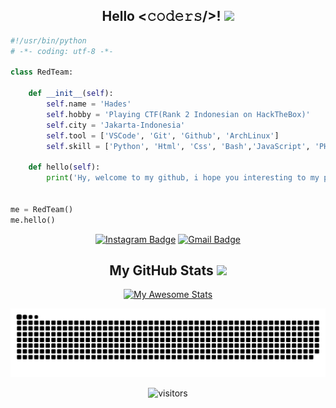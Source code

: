 <div align="center">
<h2>Hello <𝚌𝚘𝚍𝚎𝚛𝚜/>! <img src="https://media.giphy.com/media/mGcNjsfWAjY5AEZNw6/giphy.gif" width="50"></h2>
</div>
    
```python
#!/usr/bin/python
# -*- coding: utf-8 -*-

class RedTeam:

    def __init__(self):
        self.name = 'Hades'
        self.hobby = 'Playing CTF(Rank 2 Indonesian on HackTheBox)'
        self.city = 'Jakarta-Indonesia'
        self.tool = ['VSCode', 'Git', 'Github', 'ArchLinux']
        self.skill = ['Python', 'Html', 'Css', 'Bash','JavaScript', 'PHP']

    def hello(self):
        print('Hy, welcome to my github, i hope you interesting to my project')


me = RedTeam()
me.hello()
```

<div align="center">
    
[![Instagram Badge](https://img.shields.io/badge/-yinghades__-purple?style=flat-square&logo=instagram&logoColor=white&link=https://instagram.com/yinghades_/)](https://instagram.com/yinghades_) [![Gmail Badge](https://img.shields.io/badge/-hades.yingcracker@gmail.com-c14438?style=flat-square&logo=Gmail&logoColor=white&link=mailto:hades.yingcracker@gmail.com)](mailto:hades.yingcracker@gmail.com)

<h2>My GitHub Stats <img src='https://media1.giphy.com/media/du3J3cXyzhj75IOgvA/giphy.gif?cid=ecf05e47x2g034i9pzwtzzsd3xgg2w9nr94t4tflbbgo3008&rid=giphy.gif' width='32px'> </h2>

[![My Awesome Stats](https://awesome-github-stats.azurewebsites.net/user-stats/hadespwnme?cardType=github&theme=tokyonight&preferLogin=true)](https://git.io/awesome-stats-card)


<picture>
  <source media="(prefers-color-scheme: dark)" srcset="https://github.com/hadespwnme/hadespwnme/blob/output/github-snake-dark.svg" />
  <source media="(prefers-color-scheme: light)" srcset="https://github.com/hadespwnme/hadespwnme/blob/output/github-snake.svg" />
  <img alt="github-snake" src="github-snake.svg" />
</picture>

![visitors](https://visitor-badge.laobi.icu/badge?page_id=yingcrackerhades.yingcrackerhades)
</div>
